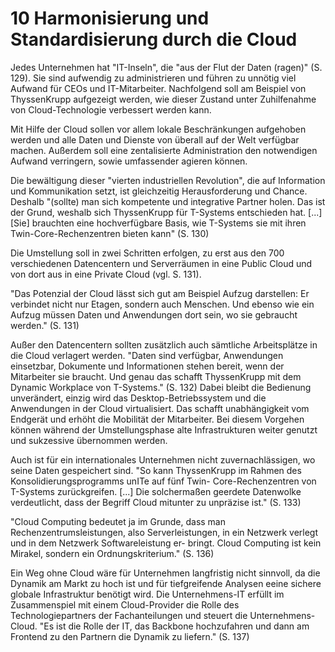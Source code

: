 # 10 Harmonisierung und Standardisierung durch die Cloud

Jedes Unternehmen hat "IT-Inseln", die "aus der Flut der Daten (ragen)" (S. 129).
Sie sind aufwendig zu administrieren und führen zu unnötig viel Aufwand für CEOs und IT-Mitarbeiter.
Nachfolgend soll am Beispiel von ThyssenKrupp aufgezeigt werden,
wie dieser Zustand unter Zuhilfenahme von Cloud-Technologie verbessert werden kann.

Mit Hilfe der Cloud sollen vor allem lokale Beschränkungen aufgehoben werden
und alle Daten und Dienste von überall auf der Welt verfügbar machen.
Außerdem soll eine zentalisierte Administration den notwendigen Aufwand verringern,
sowie umfassender agieren können.

Die bewältigung dieser "vierten industriellen Revolution", die auf Information und Kommunikation setzt,
ist gleichzeitig Herausforderung und Chance. Deshalb
"(sollte) man sich kompetente und integrative Partner holen. Das ist der Grund,
 weshalb sich ThyssenKrupp für T-Systems entschieden hat. \[...\]
 \[Sie\] brauchten eine hochverfügbare Basis, wie T-Systems sie
 mit ihren Twin-Core-Rechenzentren bieten kann" (S. 130)

Die Umstellung soll in zwei Schritten erfolgen, zu erst aus den 700 verschiedenen Datencentern
und Serverräumen in eine Public Cloud und von dort aus in eine Private Cloud (vgl. S. 131).

"Das Potenzial der Cloud lässt sich gut am Beispiel Aufzug darstellen:
 Er verbindet nicht nur Etagen, sondern auch Menschen. Und ebenso wie ein Aufzug
 müssen Daten und Anwendungen dort sein, wo sie gebraucht werden." (S. 131)

Außer den Datencentern sollten zusätzlich auch sämtliche Arbeitsplätze in die Cloud verlagert werden.
"Daten sind verfügbar, Anwendungen einsetzbar, Dokumente und Informationen
 stehen bereit, wenn der Mitarbeiter sie braucht. Und genau das schafft ThyssenKrupp
 mit dem Dynamic Workplace von T-Systems." (S. 132)
Dabei bleibt die Bedienung unverändert, einzig wird das Desktop-Betriebssystem und die Anwendungen
in der Cloud virtualisiert. Das schafft unabhängigkeit vom Endgerät und erhöht die Mobilität
der Mitarbeiter. Bei diesem Vorgehen können während der Umstellungsphase alte Infrastrukturen weiter genutzt
und sukzessive übernommen werden.

Auch ist für ein internationales Unternehmen nicht zuvernachlässigen, wo seine Daten gespeichert sind.
"So kann ThyssenKrupp im Rahmen des Konsolidierungsprogramms unITe auf fünf Twin-
 Core-Rechenzentren von T-Systems zurückgreifen. \[...\]
 Die solchermaßen geerdete Datenwolke
 verdeutlicht, dass der Begriff Cloud mitunter zu unpräzise ist." (S. 133)

"Cloud Computing bedeutet ja im Grunde, dass man Rechenzentrumsleistungen,
 also Serverleistungen, in ein Netzwerk verlegt und in dem Netzwerk Softwareleistung er-
 bringt. Cloud Computing ist kein Mirakel, sondern ein Ordnungskriterium." (S. 136)

Ein Weg ohne Cloud wäre für Unternehmen langfristig nicht sinnvoll, da die Dynamik am Markt zu hoch ist
und für tiefgreifende Analysen eeine sichere globale Infrastruktur benötigt wird.
Die Unternehmens-IT erfüllt im Zusammenspiel mit einem Cloud-Provider die Rolle des Technologiepartners
der Fachanteilungen und steuert die Unternehmens-Cloud.
"Es ist die Rolle der IT, das Backbone hochzufahren und dann
 am Frontend zu den Partnern die Dynamik zu liefern." (S. 137)
